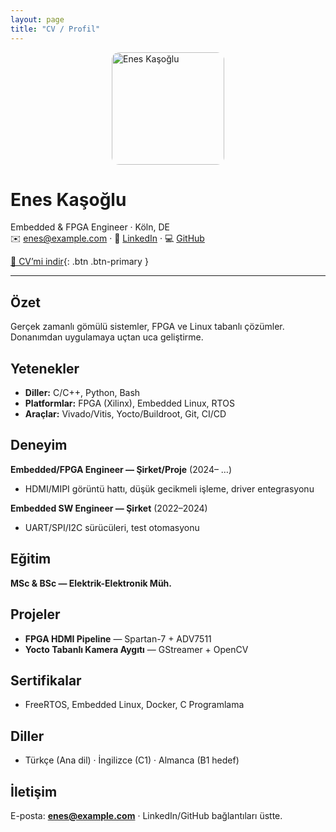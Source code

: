 ```yaml
---
layout: page
title: "CV / Profil"
---
```


<img src="/assets/img/me.png" alt="Enes Kaşoğlu" width="180" style="border-radius:12px;display:block;margin:0 auto 10px;" />

# Enes Kaşoğlu
Embedded & FPGA Engineer · Köln, DE  
✉️ enes@example.com · 🔗 [LinkedIn](https://www.linkedin.com/in/ENES) · 💻 [GitHub](https://github.com/ENES)

[📄 CV’mi indir](assets/cv/Enes-Kasoglu-CV.pdf){: .btn .btn-primary }

---

## Özet
Gerçek zamanlı gömülü sistemler, FPGA ve Linux tabanlı çözümler. Donanımdan uygulamaya uçtan uca geliştirme.

## Yetenekler
- **Diller:** C/C++, Python, Bash  
- **Platformlar:** FPGA (Xilinx), Embedded Linux, RTOS  
- **Araçlar:** Vivado/Vitis, Yocto/Buildroot, Git, CI/CD

## Deneyim
**Embedded/FPGA Engineer — Şirket/Proje** (2024– …)  
- HDMI/MIPI görüntü hattı, düşük gecikmeli işleme, driver entegrasyonu

**Embedded SW Engineer — Şirket** (2022–2024)  
- UART/SPI/I2C sürücüleri, test otomasyonu

## Eğitim
**MSc & BSc — Elektrik-Elektronik Müh.**

## Projeler
- **FPGA HDMI Pipeline** — Spartan-7 + ADV7511  
- **Yocto Tabanlı Kamera Aygıtı** — GStreamer + OpenCV

## Sertifikalar
- FreeRTOS, Embedded Linux, Docker, C Programlama

## Diller
- Türkçe (Ana dil) · İngilizce (C1) · Almanca (B1 hedef)

## İletişim
E-posta: **enes@example.com** · LinkedIn/GitHub bağlantıları üstte.

